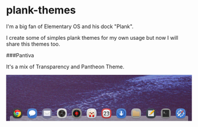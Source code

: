 plank-themes
============

I'm a big fan of Elementary OS and his dock "Plank".

I create some of simples plank themes for my own usage but now I will share this themes too.

###Pantiva 

It's a mix of Transparency and Pantheon Theme.

![Texte alternatif](https://raw.githubusercontent.com/bokehlicia/preview-images/master/Pantiva.png "Pantiva")


